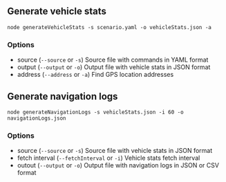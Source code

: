 ## Generate vehicle stats

```
node generateVehicleStats -s scenario.yaml -o vehicleStats.json -a
```

### Options

- source (`--source` or `-s`) Source file with commands in YAML format
- output (`--output` or `-o`) Output file with vehicle stats in JSON format
- address (`--address` or `-a`) Find GPS location addresses

## Generate navigation logs

```
node generateNavigationLogs -s vehicleStats.json -i 60 -o navigationLogs.json
```

### Options

- source (`--source` or `-s`) Source file with vehicle stats in JSON format
- fetch interval (`--fetchInterval` or `-i`) Vehicle stats fetch interval
- outout (`--output` or `-o`) Output file with navigation logs in JSON or CSV format
